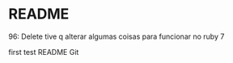 # README

96: Delete      tive q alterar algumas coisas para funcionar no ruby 7





first test README Git